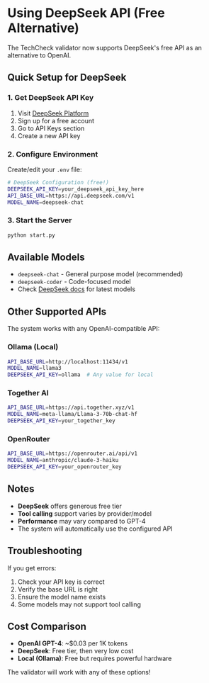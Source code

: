 # Using DeepSeek API (Free Alternative)

The TechCheck validator now supports DeepSeek's free API as an alternative to OpenAI.

## Quick Setup for DeepSeek

### 1. Get DeepSeek API Key
1. Visit [DeepSeek Platform](https://platform.deepseek.com/)
2. Sign up for a free account
3. Go to API Keys section
4. Create a new API key

### 2. Configure Environment
Create/edit your `.env` file:
```bash
# DeepSeek Configuration (free!)
DEEPSEEK_API_KEY=your_deepseek_api_key_here
API_BASE_URL=https://api.deepseek.com/v1
MODEL_NAME=deepseek-chat
```

### 3. Start the Server
```bash
python start.py
```

## Available Models

- `deepseek-chat` - General purpose model (recommended)
- `deepseek-coder` - Code-focused model
- Check [DeepSeek docs](https://platform.deepseek.com/api-docs/) for latest models

## Other Supported APIs

The system works with any OpenAI-compatible API:

### Ollama (Local)
```bash
API_BASE_URL=http://localhost:11434/v1
MODEL_NAME=llama3
DEEPSEEK_API_KEY=ollama  # Any value for local
```

### Together AI
```bash
API_BASE_URL=https://api.together.xyz/v1
MODEL_NAME=meta-llama/Llama-3-70b-chat-hf
DEEPSEEK_API_KEY=your_together_key
```

### OpenRouter
```bash
API_BASE_URL=https://openrouter.ai/api/v1
MODEL_NAME=anthropic/claude-3-haiku
DEEPSEEK_API_KEY=your_openrouter_key
```

## Notes

- **DeepSeek** offers generous free tier
- **Tool calling** support varies by provider/model
- **Performance** may vary compared to GPT-4
- The system will automatically use the configured API

## Troubleshooting

If you get errors:
1. Check your API key is correct
2. Verify the base URL is right
3. Ensure the model name exists
4. Some models may not support tool calling

## Cost Comparison

- **OpenAI GPT-4**: ~$0.03 per 1K tokens
- **DeepSeek**: Free tier, then very low cost
- **Local (Ollama)**: Free but requires powerful hardware

The validator will work with any of these options!
